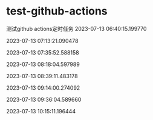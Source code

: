# test-github-actions
测试github actions定时任务
2023-07-13 06:40:15.199770

2023-07-13 07:13:21.090478

2023-07-13 07:35:52.588158

2023-07-13 08:18:04.597989

2023-07-13 08:39:11.483178

2023-07-13 09:14:00.274092

2023-07-13 09:36:04.589660

2023-07-13 10:15:11.196444

